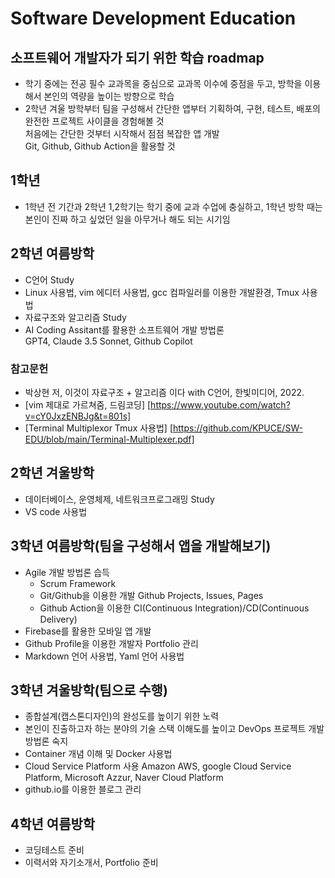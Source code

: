 # Software Development Education 


## 소프트웨어 개발자가 되기 위한 학습 roadmap
 * 학기 중에는 전공 필수 교과목을 중심으로 교과목 이수에 중점을 두고, 방학을 이용해서 본인의 역량을 높이는 방향으로 학습
 * 2학년 겨울 방학부터 팀을 구성해서 간단한 앱부터 기획하여, 구현, 테스트, 배포의 완전한 프로젝트 사이클을 경험해볼 것  
   처음에는 간단한 것부터 시작해서 점점 복잡한 앱 개발  
   Git, Github, Github Action을 활용할 것

## 1학년
  * 1학년 전 기간과 2학년 1,2학기는 학기 중에 교과 수업에 충실하고, 1학년 방학 때는 본인이 진짜 하고 싶었던 일을 아무거나 해도 되는 시기임
    
## 2학년 여름방학
  * C언어 Study
  * Linux 사용법, vim 에디터 사용법, gcc 컴파일러를 이용한 개발환경, Tmux 사용법
  * 자료구조와 알고리즘 Study
  * AI Coding Assitant를 활용한 소프트웨어 개발 방법론  
    GPT4, Claude 3.5 Sonnet, Github Copilot

### 참고문헌
 * 박상현 저, 이것이 자료구조 + 알고리즘 이다 with C언어, 한빛미디어, 2022.
 * [vim 제대로 가르쳐줌, 드림코딩] [https://www.youtube.com/watch?v=cY0JxzENBJg&t=801s]
 * [Terminal Multiplexor Tmux 사용법] [https://github.com/KPUCE/SW-EDU/blob/main/Terminal-Multiplexer.pdf]

## 2학년 겨울방학
  * 데이터베이스, 운영체제, 네트워크프로그래밍 Study
  * VS code 사용법
 

## 3학년 여름방학(팀을 구성해서 앱을 개발해보기)
  * Agile 개발 방법론 습득
    * Scrum Framework
    * Git/Github을 이용한 개발
      Github Projects, Issues, Pages
    * Github Action을 이용한 CI(Continuous Integration)/CD(Continuous Delivery)
  * Firebase를 활용한 모바일 앱 개발
  * Github Profile을 이용한 개발자 Portfolio 관리
  * Markdown 언어 사용법, Yaml 언어 사용법

## 3학년 겨울방학(팀으로 수행)
  * 종합설계(캡스톤디자인)의 완성도를 높이기 위한 노력
  * 본인이 진출하고자 하는 분야의 기술 스택 이해도를 높이고 DevOps 프로젝트 개발 방법론 숙지
  * Container 개념 이해 및 Docker 사용법
  * Cloud Service Platform 사용
    Amazon AWS, google Cloud Service Platform, Microsoft Azzur, Naver Cloud Platform
  * github.io를 이용한 블로그 관리

## 4학년 여름방학
 * 코딩테스트 준비
 * 이력서와 자기소개서, Portfolio 준비

